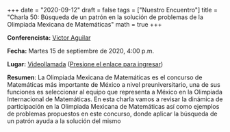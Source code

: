 +++
date      = "2020-09-12"
draft     = false
tags      = ["Nuestro Encuentro"]
title     = "Charla 50: Búsqueda de un patrón en la solución de problemas de la Olimpiada Mexicana de Matemáticas"
math      = true
+++

**Conferencista:** [Victor Aguilar](https://www.researchgate.net/profile/Victor_Aguilar_Arteaga)

**Fecha:** Martes 15 de septiembre de 2020, 4:00 p.m.

**Lugar:** [Videollamada](https://meet.google.com/izy-pzig-pbf)  ([Presione el enlace para ingresar](https://meet.google.com/izy-pzig-pbf))

**Resumen**: La Olimpiada Mexicana de Matemáticas es el concurso de Matemáticas más importante de México a nivel preuniversitario, una de sus funciones es seleccionar al equipo que representa a México en la Olimpiada Internacional de Matemáticas. En esta charla vamos a revisar la dinámica de participación en la Olimpiada Mexicana de Matemáticas así como ejemplos de problemas propuestos en este concurso, donde aplicar la búsqueda de un patrón ayuda a la solución del mismo


